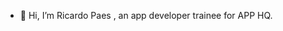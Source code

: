 - 👋 Hi, I’m Ricardo Paes
, an app developer trainee for APP HQ.
 
 

<!---
paesjr/paesjr is a ✨ special ✨ repository because its `README.md` (this file) appears on your GitHub profile.
You can click the Preview link to take a look at your changes.
--->
